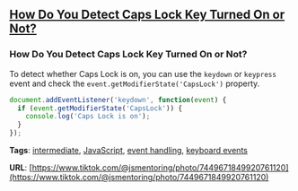 ## [How Do You Detect Caps Lock Key Turned On or Not?](#how-do-you-detect-caps-lock-key-turned-on-or-not)

### How Do You Detect Caps Lock Key Turned On or Not?

To detect whether Caps Lock is on, you can use the `keydown` or `keypress` event and check the `event.getModifierState('CapsLock')` property.

```javascript
document.addEventListener('keydown', function(event) {
  if (event.getModifierState('CapsLock')) {
    console.log('Caps Lock is on');
  }
});
```

**Tags**: [intermediate](./level/intermediate), [JavaScript](./theme/javascript), [event handling](./theme/event_handling), [keyboard events](./theme/keyboard_events)

**URL**: [https://www.tiktok.com/@jsmentoring/photo/7449671849920761120](https://www.tiktok.com/@jsmentoring/photo/7449671849920761120)
